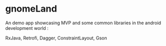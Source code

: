 # gnomeLand

An  demo app showcasing MVP and some common libraries in the android development world : 

RxJava, 
Retrofi,
Dagger,
ConstraintLayout,
Gson
